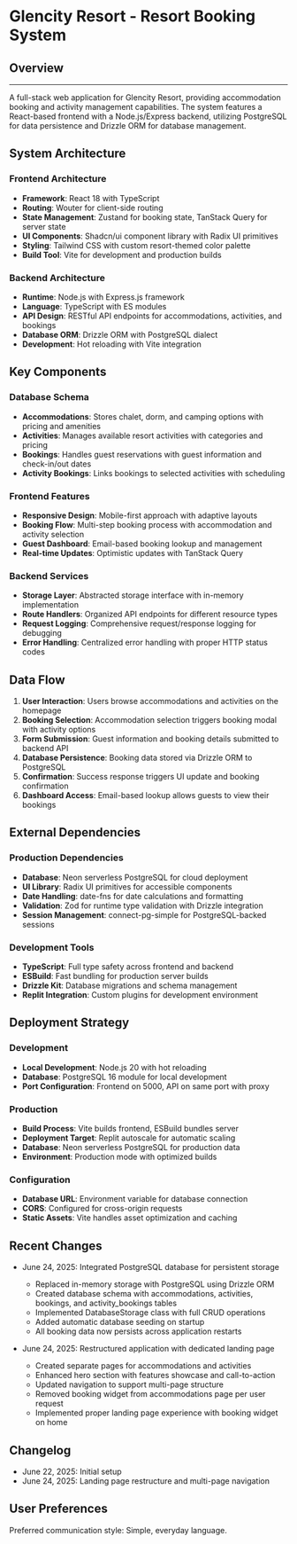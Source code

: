 # Glencity Resort - Resort Booking System

## Overview
----------------------
A full-stack web application for Glencity Resort, providing accommodation booking and activity management capabilities. The system features a React-based frontend with a Node.js/Express backend, utilizing PostgreSQL for data persistence and Drizzle ORM for database management.

## System Architecture

### Frontend Architecture
- **Framework**: React 18 with TypeScript
- **Routing**: Wouter for client-side routing
- **State Management**: Zustand for booking state, TanStack Query for server state
- **UI Components**: Shadcn/ui component library with Radix UI primitives
- **Styling**: Tailwind CSS with custom resort-themed color palette
- **Build Tool**: Vite for development and production builds

### Backend Architecture
- **Runtime**: Node.js with Express.js framework
- **Language**: TypeScript with ES modules
- **API Design**: RESTful API endpoints for accommodations, activities, and bookings
- **Database ORM**: Drizzle ORM with PostgreSQL dialect
- **Development**: Hot reloading with Vite integration

## Key Components

### Database Schema
- **Accommodations**: Stores chalet, dorm, and camping options with pricing and amenities
- **Activities**: Manages available resort activities with categories and pricing
- **Bookings**: Handles guest reservations with guest information and check-in/out dates
- **Activity Bookings**: Links bookings to selected activities with scheduling

### Frontend Features
- **Responsive Design**: Mobile-first approach with adaptive layouts
- **Booking Flow**: Multi-step booking process with accommodation and activity selection
- **Guest Dashboard**: Email-based booking lookup and management
- **Real-time Updates**: Optimistic updates with TanStack Query

### Backend Services
- **Storage Layer**: Abstracted storage interface with in-memory implementation
- **Route Handlers**: Organized API endpoints for different resource types
- **Request Logging**: Comprehensive request/response logging for debugging
- **Error Handling**: Centralized error handling with proper HTTP status codes

## Data Flow

1. **User Interaction**: Users browse accommodations and activities on the homepage
2. **Booking Selection**: Accommodation selection triggers booking modal with activity options
3. **Form Submission**: Guest information and booking details submitted to backend API
4. **Database Persistence**: Booking data stored via Drizzle ORM to PostgreSQL
5. **Confirmation**: Success response triggers UI update and booking confirmation
6. **Dashboard Access**: Email-based lookup allows guests to view their bookings

## External Dependencies

### Production Dependencies
- **Database**: Neon serverless PostgreSQL for cloud deployment
- **UI Library**: Radix UI primitives for accessible components
- **Date Handling**: date-fns for date calculations and formatting
- **Validation**: Zod for runtime type validation with Drizzle integration
- **Session Management**: connect-pg-simple for PostgreSQL-backed sessions

### Development Tools
- **TypeScript**: Full type safety across frontend and backend
- **ESBuild**: Fast bundling for production server builds
- **Drizzle Kit**: Database migrations and schema management
- **Replit Integration**: Custom plugins for development environment

## Deployment Strategy

### Development
- **Local Development**: Node.js 20 with hot reloading
- **Database**: PostgreSQL 16 module for local development
- **Port Configuration**: Frontend on 5000, API on same port with proxy

### Production
- **Build Process**: Vite builds frontend, ESBuild bundles server
- **Deployment Target**: Replit autoscale for automatic scaling
- **Database**: Neon serverless PostgreSQL for production data
- **Environment**: Production mode with optimized builds

### Configuration
- **Database URL**: Environment variable for database connection
- **CORS**: Configured for cross-origin requests
- **Static Assets**: Vite handles asset optimization and caching

## Recent Changes

- June 24, 2025: Integrated PostgreSQL database for persistent storage
  - Replaced in-memory storage with PostgreSQL using Drizzle ORM
  - Created database schema with accommodations, activities, bookings, and activity_bookings tables
  - Implemented DatabaseStorage class with full CRUD operations
  - Added automatic database seeding on startup
  - All booking data now persists across application restarts

- June 24, 2025: Restructured application with dedicated landing page
  - Created separate pages for accommodations and activities
  - Enhanced hero section with features showcase and call-to-action
  - Updated navigation to support multi-page structure
  - Removed booking widget from accommodations page per user request
  - Implemented proper landing page experience with booking widget on home

## Changelog

- June 22, 2025: Initial setup
- June 24, 2025: Landing page restructure and multi-page navigation

## User Preferences

Preferred communication style: Simple, everyday language.